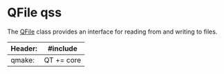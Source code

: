 # QFile qss

The [QFile](qfile.html) class provides an interface for reading from and writing to files.

| Header: | #include <QFile> |
| ------- | ---------------- |
| qmake:  | QT += core       |

